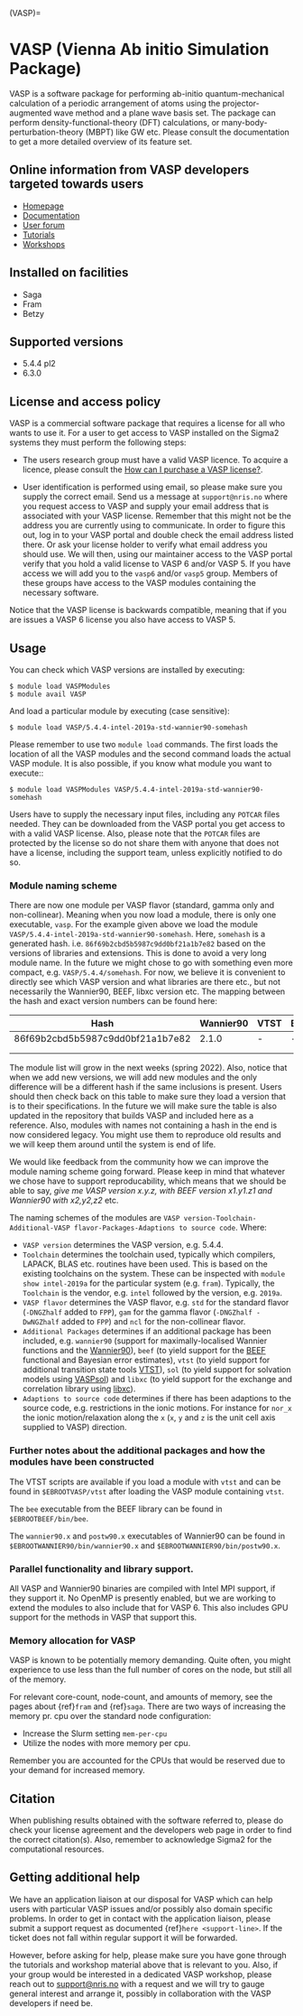 (VASP)=

# VASP (Vienna Ab initio Simulation Package)

VASP is a software package for performing ab-initio quantum-mechanical calculation of a periodic arrangement of atoms using the projector-augmented wave method and a plane wave basis set. The package can perform density-functional-theory (DFT) calculations, or many-body-perturbation-theory (MBPT) like GW etc. Please consult the documentation to get a more detailed overview of its feature set.

## Online information from VASP developers targeted towards users

* [Homepage](https://www.vasp.at)
* [Documentation](https://www.vasp.at/wiki/index.php/The_VASP_Manual)
* [User forum](https://www.vasp.at/forum/)
* [Tutorials](https://www.vasp.at/wiki/index.php/Category:Tutorials)
* [Workshops](https://www.vasp.at/wiki/index.php/VASP_workshop)

## Installed on facilities

* Saga
* Fram
* Betzy

## Supported versions

* 5.4.4 pl2
* 6.3.0

## License and access policy

VASP is a commercial software package that requires a license for all who wants to use it. For a user to get access to VASP installed on the Sigma2 systems they must perform the following steps:

* The users research group must have a valid VASP licence. To acquire a licence, please consult the [How can I purchase a VASP license?](https://www.vasp.at/faqs/).

* User identification is performed using email, so please make sure you supply the correct email. Send us a message at `support@nris.no` where you request access to VASP and supply your email address that is associated with your VASP license. Remember that this might not be the address you are currently using to communicate. In order to figure this out, log in to your VASP portal and double check the email address listed there. Or ask your license holder to verify what email address you should use. We will then, using our maintainer access to the VASP portal verify that you hold a valid license to VASP 6 and/or VASP 5. If you have access we will add you to the `vasp6` and/or `vasp5` group. Members of these groups have access to the VASP modules containing the necessary software.

Notice that the VASP license is backwards compatible, meaning that if you are issues a VASP 6 license you also have access to VASP 5.

## Usage

You can check which VASP versions are installed by executing:

	$ module load VASPModules
	$ module avail VASP

And load a particular module by executing (case sensitive):

	$ module load VASP/5.4.4-intel-2019a-std-wannier90-somehash

Please remember to use two `module load` commands. The first loads the location of all the VASP modules and the second command loads the actual VASP module. It is also possible, if you know what module you want to execute::

	$ module load VASPModules VASP/5.4.4-intel-2019a-std-wannier90-somehash


Users have to supply the necessary input files, including any `POTCAR` files needed. They can be downloaded from the VASP portal you get access to with a valid VASP license. Also, please note that the `POTCAR` files are protected by the license so do not share them with anyone that does not have a license, including the support team, unless explicitly notified to do so.

### Module naming scheme

There are now one module per VASP flavor (standard, gamma only and non-collinear). Meaning when you now load a module, there is only one executable, `vasp`. For the example given above we load the module `VASP/5.4.4-intel-2019a-std-wannier90-somehash`. Here, `somehash` is a generated hash. i.e. `86f69b2cbd5b5987c9dd0bf21a1b7e82` based on the versions of libraries and extensions. This is done to avoid a very long module name. In the future we might chose to go with something even more compact, e.g. `VASP/5.4.4/somehash`. For now, we believe it is convenient to directly see which VASP version and what libraries are there etc., but not necessarily the Wannier90, BEEF, libxc version etc. The mapping between the hash and exact version numbers can be found here:

| Hash                             | Wannier90 | VTST | BEEF | SOL | libxc | hdf5 |
|----------------------------------|-----------|------|------|-----|-------|------|
| 86f69b2cbd5b5987c9dd0bf21a1b7e82 | 2.1.0     | -    | -    | -   | -     | -    |
|                                  |           |      |      |     |       |      |
|                                  |           |      |      |     |       |      |

The module list will grow in the next weeks (spring 2022). Also, notice that when we add new versions, we will add new modules and the only difference will be a different hash if the same inclusions is present. Users should then check back on this table to make sure they load a version that is to their specifications. In the future we will make sure the table is also updated in the repository that builds VASP and included here as a reference. Also, modules with names not containing a hash in the end is now considered legacy. You might use them to reproduce old results and we will keep them around until the system is end of life.

We would like feedback from the community how we can improve the module naming scheme going forward. Please keep in mind that whatever we chose have to support reproducability, which means that we should be able to say, _give me VASP version x.y.z, with BEEF version x1.y1.z1 and Wannier90 with x2,y2,z2_ etc.

The naming schemes of the modules are `VASP version-Toolchain-Additional-VASP flavor-Packages-Adaptions to source code`. Where:

- `VASP version` determines the VASP version, e.g. 5.4.4.
- `Toolchain` determines the toolchain used, typically which compilers, LAPACK, BLAS etc. routines have been used. This is based on the existing toolchains on the system. These can be inspected with `module show intel-2019a` for the particular system (e.g. `fram`). Typically, the `Toolchain` is the vendor, e.g. `intel` followed by the version, e.g. `2019a`.
- `VASP flavor` determines the VASP flavor, e.g. `std` for the standard flavor (`-DNGZhalf` added to `FPP`), `gam` for the gamma flavor (`-DNGZhalf -DwNGZhalf` added to `FPP`) and `ncl` for the non-collinear flavor.
- `Additional Packages` determines if an additional package has been included, e.g. `wannier90` (support for maximally-localised Wannier functions and the [Wannier90](http://www.wannier.org/)), `beef` (to yield support for the [BEEF](https://github.com/vossjo/libbeef) functional and Bayesian error estimates), `vtst` (to yield support for additional transition state tools [VTST](http://theory.cm.utexas.edu/vtsttools/)), `sol` (to yield support for solvation models using [VASPsol](https://github.com/henniggroup/VASPsol)) and `libxc` (to yield support for the exchange and correlation library using [libxc](https://www.tddft.org/programs/libxc/)).
- `Adaptions to source code` determines if there has been adaptions to the source code, e.g. restrictions in the ionic motions. For instance for `nor_x` the ionic motion/relaxation along the `x` (`x`, `y` and `z` is the unit cell axis supplied to VASP) direction.

### Further notes about the additional packages and how the modules have been constructed

The VTST scripts are available if you load a module with `vtst` and can be found in `$EBROOTVASP/vtst` after loading the VASP module containing `vtst`.

The `bee` executable from the BEEF library can be found in `$EBROOTBEEF/bin/bee`.

The `wannier90.x` and `postw90.x` executables of Wannier90 can be found in `$EBROOTWANNIER90/bin/wannier90.x` and `$EBROOTWANNIER90/bin/postw90.x`.

### Parallel functionality and library support.

All VASP and Wannier90 binaries are compiled with Intel MPI support, if they support it. No OpenMP is presently enabled, but we are working to extend the modules to also include that for VASP 6. This also includes GPU support for the methods in VASP that support this.

### Memory allocation for VASP

VASP is known to be potentially memory demanding. Quite often, you might experience to use less than the full number of cores on the node, but still all of the memory.

For relevant core-count, node-count, and amounts of memory, see the pages about {ref}`fram` and {ref}`saga`. There are two ways of increasing the memory pr. cpu over the standard node configuration:

- Increase the Slurm setting `mem-per-cpu`
- Utilize the nodes with more memory per cpu.

Remember you are accounted for the CPUs that would be reserved due to your demand for increased memory.

## Citation

When publishing results obtained with the software referred to, please do check your license agreement and the developers web page in order to find the correct citation(s). Also, remember to acknowledge Sigma2 for the computational resources.

## Getting additional help

We have an application liaison at our disposal for VASP which can help users with particular VASP issues and/or possibly also domain specific problems. In order to get in contact with the application liaison, please submit a support request as documented {ref}`here <support-line>`. If the ticket does not fall within regular support it will be forwarded.

However, before asking for help, please make sure you have gone through the tutorials and workshop material above that is relevant to you. Also, if your group would be interested in a dedicated VASP workshop, please reach out to [support@nris.no](mailto:support@nris.no) with a request and we will try to gauge general interest and arrange it, possibly in collaboration with the VASP developers if need be.
